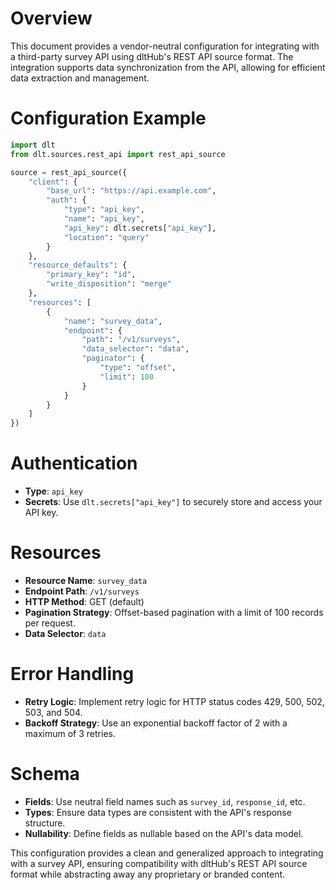 # Overview

This document provides a vendor-neutral configuration for integrating with a third-party survey API using dltHub's REST API source format. The integration supports data synchronization from the API, allowing for efficient data extraction and management.

# Configuration Example

```python
import dlt
from dlt.sources.rest_api import rest_api_source

source = rest_api_source({
    "client": {
        "base_url": "https://api.example.com",
        "auth": {
            "type": "api_key",
            "name": "api_key",
            "api_key": dlt.secrets["api_key"],
            "location": "query"
        }
    },
    "resource_defaults": {
        "primary_key": "id",
        "write_disposition": "merge"
    },
    "resources": [
        {
            "name": "survey_data",
            "endpoint": {
                "path": "/v1/surveys",
                "data_selector": "data",
                "paginator": {
                    "type": "offset",
                    "limit": 100
                }
            }
        }
    ]
})
```

# Authentication

- **Type**: `api_key`
- **Secrets**: Use `dlt.secrets["api_key"]` to securely store and access your API key.

# Resources

- **Resource Name**: `survey_data`
- **Endpoint Path**: `/v1/surveys`
- **HTTP Method**: GET (default)
- **Pagination Strategy**: Offset-based pagination with a limit of 100 records per request.
- **Data Selector**: `data`

# Error Handling

- **Retry Logic**: Implement retry logic for HTTP status codes 429, 500, 502, 503, and 504.
- **Backoff Strategy**: Use an exponential backoff factor of 2 with a maximum of 3 retries.

# Schema

- **Fields**: Use neutral field names such as `survey_id`, `response_id`, etc.
- **Types**: Ensure data types are consistent with the API's response structure.
- **Nullability**: Define fields as nullable based on the API's data model.

This configuration provides a clean and generalized approach to integrating with a survey API, ensuring compatibility with dltHub's REST API source format while abstracting away any proprietary or branded content.
